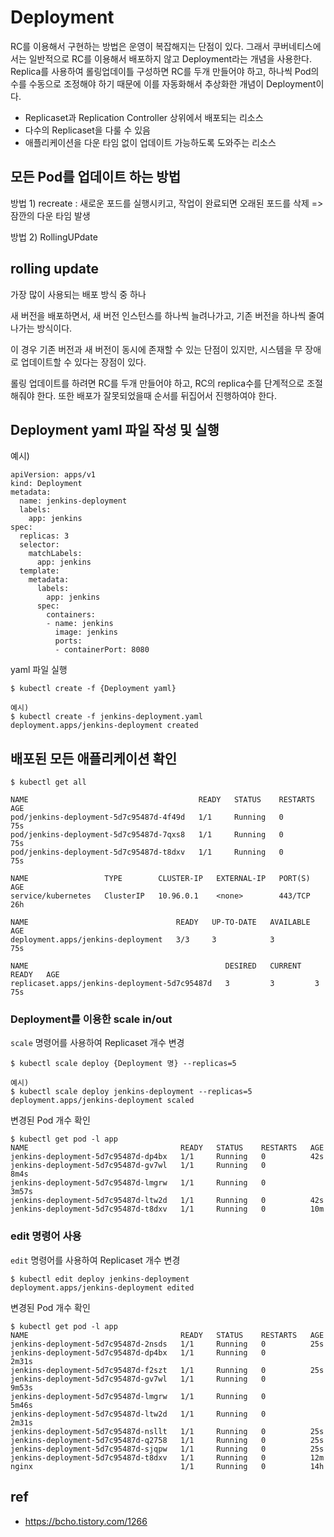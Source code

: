 # Deployment

RC를 이용해서 구현하는 방법은 운영이 복잡해지는 단점이 있다.
그래서 쿠버네티스에서는 일반적으로 RC를 이용해서 배포하지 않고
Deployment라는 개념을 사용한다.
Replica를 사용하여 롤링업데이틀 구성하면 RC를 두개 만들어야 하고, 하나씩 Pod의 수를 수동으로 조정해야 하기 때문에 이를 자동화해서 추상화한 개념이 Deployment이다.

- Replicaset과 Replication Controller 상위에서 배포되는 리소스
- 다수의 Replicaset을 다룰 수 있음
- 애플리케이션을 다운 타임 없이 업데이트 가능하도록 도와주는 리소스

## 모든 Pod를 업데이트 하는 방법

방법 1) recreate : 새로운 포드를 실행시키고, 작업이 완료되면 오래된 포드를 삭제 => 잠깐의 다운 타임 발생

방법 2) RollingUPdate

## rolling update

가장 많이 사용되는 배포 방식 중 하나

새 버전을 배포하면서, 새 버전 인스턴스를 하나씩 늘려나가고, 기존 버전을 하나씩 줄여나가는 방식이다.

이 경우 기존 버전과 새 버전이 동시에 존재할 수 있는 단점이 있지만, 시스템을 무 장애로 업데이트할 수 있다는 장점이 있다.

롤링 업데이트를 하려면 RC를 두개 만들어야 하고, RC의 replica수를 단계적으로 조절해줘야 한다. 또한 배포가 잘못되었을때 순서를 뒤집어서 진행하여야 한다.

## Deployment yaml 파일 작성 및 실행

예시)
```
apiVersion: apps/v1
kind: Deployment
metadata:
  name: jenkins-deployment
  labels:
    app: jenkins
spec:
  replicas: 3
  selector:
    matchLabels:
      app: jenkins
  template:
    metadata:
      labels:
        app: jenkins
      spec:
        containers:
        - name: jenkins
          image: jenkins
          ports:
          - containerPort: 8080
```

yaml 파일 실행

```
$ kubectl create -f {Deployment yaml} 

예시)
$ kubectl create -f jenkins-deployment.yaml 
deployment.apps/jenkins-deployment created
```

## 배포된 모든 애플리케이션 확인

```
$ kubectl get all

NAME                                      READY   STATUS    RESTARTS   AGE
pod/jenkins-deployment-5d7c95487d-4f49d   1/1     Running   0          75s
pod/jenkins-deployment-5d7c95487d-7qxs8   1/1     Running   0          75s
pod/jenkins-deployment-5d7c95487d-t8dxv   1/1     Running   0          75s
 
NAME                 TYPE        CLUSTER-IP   EXTERNAL-IP   PORT(S)   AGE
service/kubernetes   ClusterIP   10.96.0.1    <none>        443/TCP   26h

NAME                                 READY   UP-TO-DATE   AVAILABLE   AGE
deployment.apps/jenkins-deployment   3/3     3            3           75s

NAME                                            DESIRED   CURRENT   READY   AGE
replicaset.apps/jenkins-deployment-5d7c95487d   3         3         3       75s
```

### Deployment를 이용한 scale in/out

`scale` 명령어를 사용하여 Replicaset 개수 변경

```
$ kubectl scale deploy {Deployment 명} --replicas=5

예시)
$ kubectl scale deploy jenkins-deployment --replicas=5
deployment.apps/jenkins-deployment scaled
```

변경된 Pod 개수 확인

```
$ kubectl get pod -l app
NAME                                  READY   STATUS    RESTARTS   AGE
jenkins-deployment-5d7c95487d-dp4bx   1/1     Running   0          42s
jenkins-deployment-5d7c95487d-gv7wl   1/1     Running   0          8m4s
jenkins-deployment-5d7c95487d-lmgrw   1/1     Running   0          3m57s
jenkins-deployment-5d7c95487d-ltw2d   1/1     Running   0          42s
jenkins-deployment-5d7c95487d-t8dxv   1/1     Running   0          10m
```

### edit 명령어 사용

`edit` 명령어를 사용하여 Replicaset 개수 변경

```
$ kubectl edit deploy jenkins-deployment
deployment.apps/jenkins-deployment edited
```

변경된 Pod 개수 확인

```
$ kubectl get pod -l app
NAME                                  READY   STATUS    RESTARTS   AGE
jenkins-deployment-5d7c95487d-2nsds   1/1     Running   0          25s
jenkins-deployment-5d7c95487d-dp4bx   1/1     Running   0          2m31s
jenkins-deployment-5d7c95487d-f2szt   1/1     Running   0          25s
jenkins-deployment-5d7c95487d-gv7wl   1/1     Running   0          9m53s
jenkins-deployment-5d7c95487d-lmgrw   1/1     Running   0          5m46s
jenkins-deployment-5d7c95487d-ltw2d   1/1     Running   0          2m31s
jenkins-deployment-5d7c95487d-nsllt   1/1     Running   0          25s
jenkins-deployment-5d7c95487d-q2758   1/1     Running   0          25s
jenkins-deployment-5d7c95487d-sjqpw   1/1     Running   0          25s
jenkins-deployment-5d7c95487d-t8dxv   1/1     Running   0          12m
nginx                                 1/1     Running   0          14h
```

## ref
- https://bcho.tistory.com/1266
